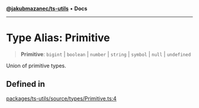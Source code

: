 [**@jakubmazanec/ts-utils**](../README.md) • **Docs**

---

# Type Alias: Primitive

> **Primitive**: `bigint` \| `boolean` \| `number` \| `string` \| `symbol` \| `null` \| `undefined`

Union of primitive types.

## Defined in

[packages/ts-utils/source/types/Primitive.ts:4](https://github.com/jakubmazanec/tools/blob/2afd81e4680434017b6f838733fd5ccd928cec42/packages/ts-utils/source/types/Primitive.ts#L4)
